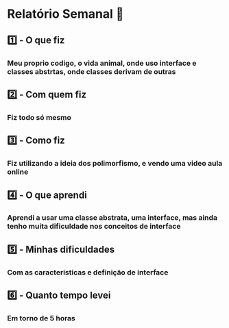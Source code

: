 # Relatório Semanal :office:

## :one: - O que fiz

### Meu proprio codigo, o vida animal, onde uso interface e classes abstrtas, onde classes derivam de outras

## :two: - Com quem fiz

### Fiz todo só mesmo

## :three: - Como fiz

### Fiz utilizando a ideia dos polimorfismo, e vendo uma video aula online

## :four: - O que aprendi

### Aprendi a usar uma classe abstrata, uma interface, mas ainda tenho muita dificuldade nos conceitos de interface

## :five: - Minhas dificuldades

### Com as caracteristicas e definição de interface

## :six: - Quanto tempo levei

### Em torno de 5 horas
